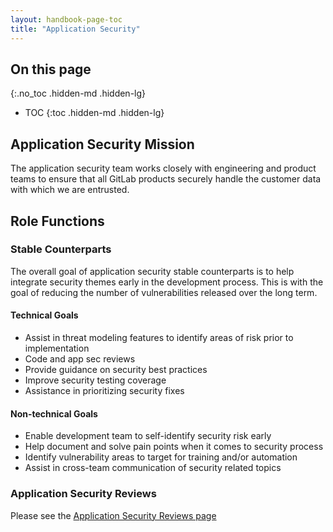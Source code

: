 ```yaml
---
layout: handbook-page-toc
title: "Application Security"
---
```


## On this page
{:.no_toc .hidden-md .hidden-lg}

- TOC
{:toc .hidden-md .hidden-lg}

## Application Security Mission

The application security team works closely with engineering and product teams
to ensure that all GitLab products securely handle the customer data with
which we are entrusted.

## Role Functions

### Stable Counterparts

The overall goal of application security stable counterparts is to help
integrate security themes early in the development process. This is with
the goal of reducing the number of vulnerabilities released over the long
term.

#### Technical Goals
- Assist in threat modeling features to identify areas of risk prior to
  implementation
- Code and app sec reviews
- Provide guidance on security best practices
- Improve security testing coverage
- Assistance in prioritizing security fixes

#### Non-technical Goals
- Enable development team to self-identify security risk early
- Help document and solve pain points when it comes to security process
- Identify vulnerability areas to target for training and/or automation
- Assist in cross-team communication of security related topics

### Application Security Reviews

Please see the [Application Security Reviews page][1]

[1]: /handbook/engineering/security/application-security/appsec-reviews.html
